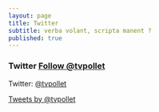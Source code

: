 ```yaml
---
layout: page
title: Twitter
subtitle: verba volant, scripta manent ?
published: true
---
```


### Twitter   <a href="https://twitter.com/tvpollet?ref_src=twsrc%5Etfw" class="twitter-follow-button" data-show-count="false">Follow @tvpollet</a><script async src="//platform.twitter.com/widgets.js" charset="utf-8"></script>

Twitter: [@tvpollet](https://twitter.com/tvpollet)

<a class="twitter-timeline"
  href="https://twitter.com/tvpollet"
  data-chrome="nofooter noborders">
Tweets by @tvpollet
</a>
